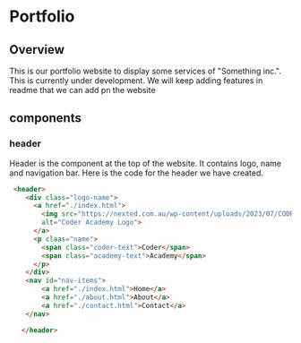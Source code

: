 # Portfolio

## Overview
This is our portfolio website to display some services of "Something inc.". This is currently under development. We will keep adding features in readme that we can add pn the website 

## components

### header 
Header is the component at the top of the website. It contains logo, name and navigation bar. Here is the code for the header we have created.
```html
 <header>
    <div class="logo-name">
      <a href="./index.html">
        <img src="https://nexted.com.au/wp-content/uploads/2023/07/CODR_Logo_Black-_-Green_RGB.png"
        alt="Coder Academy Logo">
      </a>
      <p claas="name">
        <span class="coder-text">Coder</span>
        <span class="academy-text">Academy</span>
      </p>
    </div>
    <nav id="nav-items">
        <a href="./index.html">Home</a>
        <a href="./about.html">About</a>
        <a href="./contact.html">Contact</a>
    </nav>

   </header> 

```